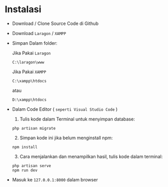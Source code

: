 # Instalasi
- Download / Clone Source Code di Github
- Download `Laragon` / `XAMPP`
- Simpan Dalam folder:

  Jika Pakai `Laragon`
  ```
  C:\laragon\www
  ```
  
  Jika Pakai `XAMPP`
  ```
  C:\xampp\htdocs
  ```
  atau
  
  ```
  D:\xampp\htdocs
  ```

- Dalam Code Editor ( `seperti Visual Studio Code` )
  1. Tulis kode dalam Terminal untuk menyimpan database:

  ```
  php artisan migrate
  ```

  2. Simpan kode ini jika belum menginstall npm:

  ```
  npm install
  ```

  3. Cara menjalankan dan menampilkan hasil, tulis kode dalam terminal:

  ```
  php artisan serve
  npm run dev
  ```

- Masuk ke `127.0.0.1:8000` dalam browser
